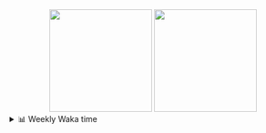 <div align="center">
  <img height="180em" src="https://github-readme-stats-delta-three-96.vercel.app/api?username=Aucannot&theme=tokyonight&count_private=true&show_icons=true&include_all_commits=true&custom_title=GitHub_Stats"/>
  <img height="180em" src="https://github-readme-stats-delta-three-96.vercel.app/api/top-langs/?username=Aucannot&theme=tokyonight&layout=compact&hide=CMake,Makefile"/>
</div>

<details>
  <summary>📊 Weekly Waka time</summary>
  
  <!--START_SECTION:waka-->

```txt
Python     20 hrs 44 mins  █████████████████████░░░░   83.56 %
C++        2 hrs 30 mins   ██▓░░░░░░░░░░░░░░░░░░░░░░   10.12 %
Cuda       46 mins         ▓░░░░░░░░░░░░░░░░░░░░░░░░   03.12 %
C          19 mins         ▒░░░░░░░░░░░░░░░░░░░░░░░░   01.32 %
Other      12 mins         ▒░░░░░░░░░░░░░░░░░░░░░░░░   00.86 %
```

<!--END_SECTION:waka-->
